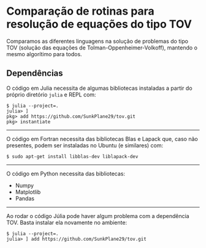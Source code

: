 # Comparação de rotinas para resolução de equações do tipo TOV

Comparamos as diferentes linguagens na solução de problemas do tipo TOV (solução das equações de Tolman-Oppenheimer-Volkoff), mantendo o mesmo algorítimo para todos.

## Dependências

O código em Julia necessita de algumas bibliotecas instaladas a partir do próprio diretório `julia` e REPL com:

```
$ julia --project=.
julia> ]
pkg> add https://github.com/SunkPlane29/tov.git
pkg> instantiate
```

---

O código em Fortran necessita das bibliotecas Blas e Lapack que, caso não presentes, podem ser instaladas no Ubuntu (e similares) com:

```
$ sudo apt-get install libblas-dev liblapack-dev
```

---

O código em Python necessita das bibliotecas:
- Numpy
- Matplotlib
- Pandas

---

Ao rodar o código Júlia pode haver algum problema com a dependência TOV. Basta instalar ela novamente no ambiente:

```
$ julia --project=.
julia> ] add https://github.com/SunkPlane29/tov.git
```
